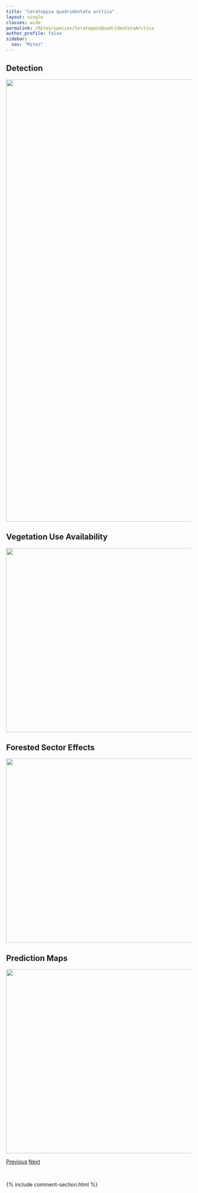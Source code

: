 ```yaml
---
title: "Ceratoppia quadridentata arctica"
layout: single
classes: wide
permalink: /Mites/species/CeratoppiaQuadridentataArctica
author_profile: false
sidebar:
  nav: "Mites"
---
```


<h2>Detection</h2>

<a href="https://drive.google.com/uc?export=view&id=1wnmAw-0oI4RJiSs2P3qwEcAEO4T7zyoF">
<img src="https://drive.google.com/uc?export=view&id=1wnmAw-0oI4RJiSs2P3qwEcAEO4T7zyoF" height = "1200" width = "800">
</a>


<h2>Vegetation Use Availability</h2>

<a href="https://drive.google.com/uc?export=view&id=1iRhvs72JuiwwPUogtCU3nc-JL2zng774">
<img src="https://drive.google.com/uc?export=view&id=1iRhvs72JuiwwPUogtCU3nc-JL2zng774" height = "500" width = "1000">
</a>


<h2>Forested Sector Effects</h2>

<a href="https://drive.google.com/uc?export=view&id=14tDys-E-e5NQlg5X8pa1LL7rPsohNG__">
<img src="https://drive.google.com/uc?export=view&id=14tDys-E-e5NQlg5X8pa1LL7rPsohNG__" height = "500" width = "1000">
</a>


<h2>Prediction Maps</h2>

<a href="https://drive.google.com/uc?export=view&id=1ksfF5G8lA3PaKsiV35pluo7f3mCerDUR">
<img src="https://drive.google.com/uc?export=view&id=1ksfF5G8lA3PaKsiV35pluo7f3mCerDUR" height = "500" width = "1000">
</a>


<a href="/DevelopmentWebsite/Mites/species/CeratoppiaBipilis" class="pagination--pager" title="Ceratoppia bipilis">Previous</a> <a href="/DevelopmentWebsite/Mites/species/CeratozetesCuspidatus" class="pagination--pager" title="Ceratozetes cuspidatus">Next</a>

<p>&nbsp;</p>

{% include comment-section.html %}
